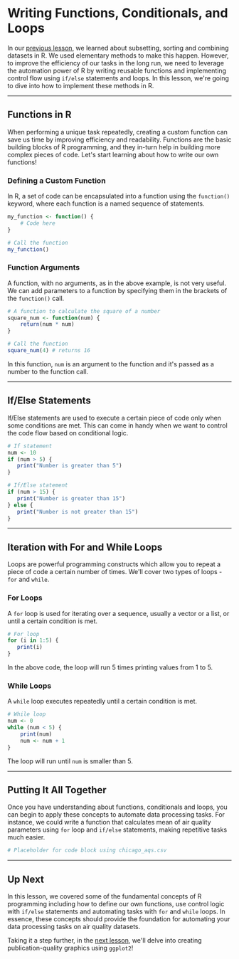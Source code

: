 # Writing Functions, Conditionals, and Loops

In our [previous lesson](../3-Subsetting-Sorting-and-Combining-Data/readme.md), we learned about subsetting, sorting and combining datasets in R. We used elementary methods to make this happen. However, to improve the efficiency of our tasks in the long run, we need to leverage the automation power of R by writing reusable functions and implementing control flow using `if/else` statements and loops. In this lesson, we're going to dive into how to implement these methods in R.

---

## Functions in R

When performing a unique task repeatedly, creating a custom function can save us time by improving efficiency and readability. Functions are the basic building blocks of R programming, and they in-turn help in building more complex pieces of code. Let's start learning about how to write our own functions!

### Defining a Custom Function

In R, a set of code can be encapsulated into a function using the `function()` keyword, where each function is a named sequence of statements.

```r
my_function <- function() {
    # Code here
}

# Call the function
my_function()
```

### Function Arguments

A function, with no arguments, as in the above example, is not very useful. We can add parameters to a function by specifying them in the brackets of the `function()` call.

```r
# A function to calculate the square of a number
square_num <- function(num) {
    return(num * num)
}

# Call the function
square_num(4) # returns 16
```

In this function, `num` is an argument to the function and it's passed as a number to the function call.

---

## If/Else Statements

If/Else statements are used to execute a certain piece of code only when some conditions are met. This can come in handy when we want to control the code flow based on conditional logic.

```r
# If statement
num <- 10
if (num > 5) {
   print("Number is greater than 5")
}

# If/Else statement
if (num > 15) {
   print("Number is greater than 15")
} else {
   print("Number is not greater than 15")
}
```

---

## Iteration with For and While Loops

Loops are powerful programming constructs which allow you to repeat a piece of code a certain number of times. We'll cover two types of loops - `for` and `while`.

### For Loops

A `for` loop is used for iterating over a sequence, usually a vector or a list, or until a certain condition is met.

```r
# For loop
for (i in 1:5) {
   print(i)
}
```

In the above code, the loop will run 5 times printing values from 1 to 5.

### While Loops

A `while` loop executes repeatedly until a certain condition is met.

```r
# While loop
num <- 0
while (num < 5) {
    print(num)
    num <- num + 1
}
```

The loop will run until `num` is smaller than 5.

---

## Putting It All Together

Once you have understanding about functions, conditionals and loops, you can begin to apply these concepts to automate data processing tasks. For instance, we could write a function that calculates mean of air quality parameters using `for` loop and `if/else` statements, making repetitive tasks much easier.

```r
# Placeholder for code block using chicago_aqs.csv
```

---

## Up Next

In this lesson, we covered some of the fundamental concepts of R programming including how to define our own functions, use control logic with `if/else` statements and automating tasks with `for` and `while` loops. In essence, these concepts should provide the foundation for automating your data processing tasks on air quality datasets.

Taking it a step further, in the [next lesson](../5-Plotting-with-ggplot2/readme.md), we'll delve into creating publication-quality graphics using `ggplot2`!